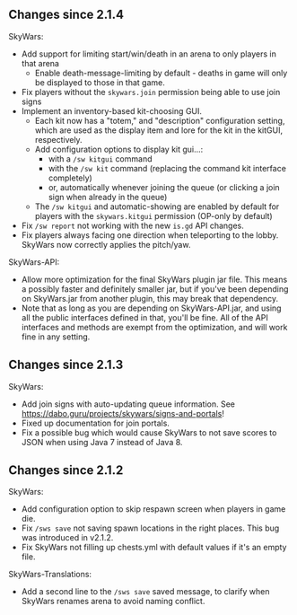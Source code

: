 Changes since 2.1.4
-------------------

SkyWars:
- Add support for limiting start/win/death in an arena to only players in that arena
  - Enable death-message-limiting by default - deaths in game will only be displayed to those in that game.
- Fix players without the `skywars.join` permission being able to use join signs
- Implement an inventory-based kit-choosing GUI.
  - Each kit now has a "totem," and "description" configuration setting, which are used as the display item and lore for the kit in the kitGUI, respectively.
  - Add configuration options to display kit gui...:
    - with a `/sw kitgui` command
    - with the `/sw kit` command (replacing the command kit interface completely)
    - or, automatically whenever joining the queue (or clicking a join sign when already in the queue)
  - The `/sw kitgui` and automatic-showing are enabled by default for players with the `skywars.kitgui` permission (OP-only by default)
- Fix `/sw report` not working with the new `is.gd` API changes.
- Fix players always facing one direction when teleporting to the lobby. SkyWars now correctly applies the pitch/yaw.

SkyWars-API:
- Allow more optimization for the final SkyWars plugin jar file. This means a possibly faster and definitely smaller jar, but if you've been depending on SkyWars.jar from another plugin, this may break that dependency.
- Note that as long as you are depending on SkyWars-API.jar, and using all the public interfaces defined in that, you'll be fine. All of the API interfaces and methods are exempt from the optimization, and will work fine in any setting.

Changes since 2.1.3
-------------------

SkyWars:
- Add join signs with auto-updating queue information. See https://dabo.guru/projects/skywars/signs-and-portals!
- Fixed up documentation for join portals.
- Fix a possible bug which would cause SkyWars to not save scores to JSON when using Java 7 instead of Java 8.

Changes since 2.1.2
-------------------

SkyWars:
- Add configuration option to skip respawn screen when players in game die.
- Fix `/sws save` not saving spawn locations in the right places. This bug was introduced in v2.1.2.
- Fix SkyWars not filling up chests.yml with default values if it's an empty file.

SkyWars-Translations:
- Add a second line to the `/sws save` saved message, to clarify when SkyWars renames arena to avoid naming conflict.
